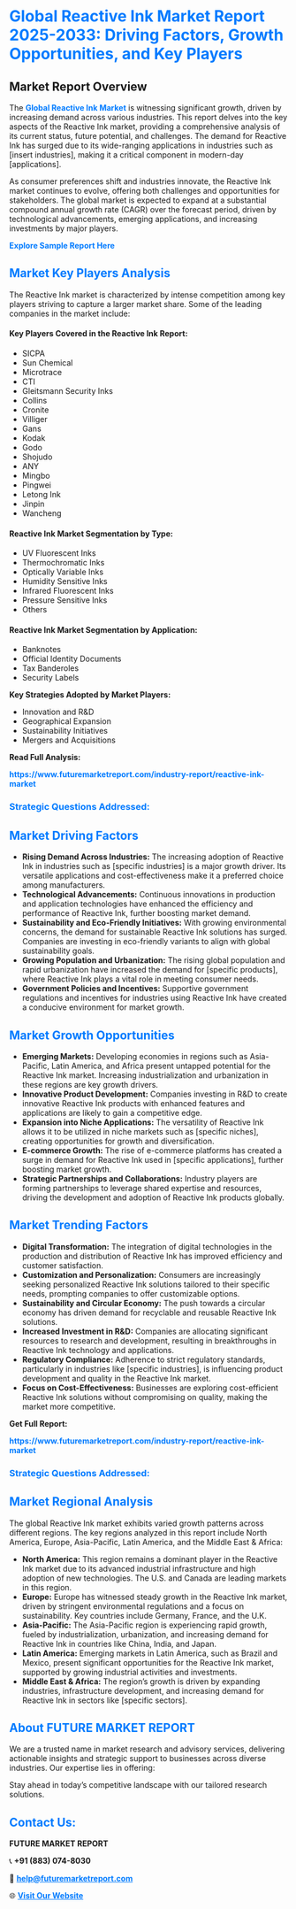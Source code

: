 <h1 style="color: #007BFF;">Global Reactive Ink Market Report 2025-2033: Driving Factors, Growth Opportunities, and Key Players</h1>

<section id="overview">
<h2>Market Report Overview</h2>
<p>The <a href="https://www.futuremarketreport.com/industry-report/reactive-ink-market" style="color: #007BFF; text-decoration: none;"><strong>Global Reactive Ink Market</strong></a> is witnessing significant growth, driven by increasing demand across various industries. This report delves into the key aspects of the Reactive Ink market, providing a comprehensive analysis of its current status, future potential, and challenges. The demand for Reactive Ink has surged due to its wide-ranging applications in industries such as [insert industries], making it a critical component in modern-day [applications].</p>
<p>As consumer preferences shift and industries innovate, the Reactive Ink market continues to evolve, offering both challenges and opportunities for stakeholders. The global market is expected to expand at a substantial compound annual growth rate (CAGR) over the forecast period, driven by technological advancements, emerging applications, and increasing investments by major players.</p>
</section>

<section id="overview">
<p><a href="https://www.futuremarketreport.com/request-sample/reportId=103076" style="color: #007BFF; text-decoration: none;"><strong>Explore Sample Report Here</strong></a></p>
</section>

<section id="key-players">
<h2 style="color: #007BFF;">Market Key Players Analysis</h2>
<p>The Reactive Ink market is characterized by intense competition among key players striving to capture a larger market share. Some of the leading companies in the market include:</p>
<h4>Key Players Covered in the Reactive Ink Report:</h4>
<ul><li>SICPA</li><li>Sun Chemical</li><li>Microtrace</li><li>CTI</li><li>Gleitsmann Security Inks</li><li>Collins</li><li>Cronite</li><li>Villiger</li><li>Gans</li><li>Kodak</li><li>Godo</li><li>Shojudo</li><li>ANY</li><li>Mingbo</li><li>Pingwei</li><li>Letong Ink</li><li>Jinpin</li><li>Wancheng</li></ul>
<h4>Reactive Ink Market Segmentation by Type:</h4>
<ul><li>UV Fluorescent Inks</li><li>Thermochromatic Inks</li><li>Optically Variable Inks</li><li>Humidity Sensitive Inks</li><li>Infrared Fluorescent Inks</li><li>Pressure Sensitive Inks</li><li>Others</li></ul>

<h4>Reactive Ink Market Segmentation by Application:</h4>
<ul><li>Banknotes</li><li>Official Identity Documents</li><li>Tax Banderoles</li><li>Security Labels</li></ul>
<p><strong>Key Strategies Adopted by Market Players:</strong></p>
<ul>
<li>Innovation and R&D</li>
<li>Geographical Expansion</li>
<li>Sustainability Initiatives</li>
<li>Mergers and Acquisitions</li>
</ul>
</section>

<section>
<p><strong>Read Full Analysis: </strong></p><a href="https://www.futuremarketreport.com/industry-report/reactive-ink-market" style="color: #007BFF; text-decoration: none;"><strong>https://www.futuremarketreport.com/industry-report/reactive-ink-market</strong></a>
<h3 style="color: #007BFF;">Strategic Questions Addressed:</h3>
</section>

<section id="driving-factors">
<h2 style="color: #007BFF;">Market Driving Factors</h2>
<ul>
<li><strong>Rising Demand Across Industries:</strong> The increasing adoption of Reactive Ink in industries such as [specific industries] is a major growth driver. Its versatile applications and cost-effectiveness make it a preferred choice among manufacturers.</li>
<li><strong>Technological Advancements:</strong> Continuous innovations in production and application technologies have enhanced the efficiency and performance of Reactive Ink, further boosting market demand.</li>
<li><strong>Sustainability and Eco-Friendly Initiatives:</strong> With growing environmental concerns, the demand for sustainable Reactive Ink solutions has surged. Companies are investing in eco-friendly variants to align with global sustainability goals.</li>
<li><strong>Growing Population and Urbanization:</strong> The rising global population and rapid urbanization have increased the demand for [specific products], where Reactive Ink plays a vital role in meeting consumer needs.</li>
<li><strong>Government Policies and Incentives:</strong> Supportive government regulations and incentives for industries using Reactive Ink have created a conducive environment for market growth.</li>
</ul>
</section>

<section id="growth-opportunities">
<h2 style="color: #007BFF;">Market Growth Opportunities</h2>
<ul>
<li><strong>Emerging Markets:</strong> Developing economies in regions such as Asia-Pacific, Latin America, and Africa present untapped potential for the Reactive Ink market. Increasing industrialization and urbanization in these regions are key growth drivers.</li>
<li><strong>Innovative Product Development:</strong> Companies investing in R&D to create innovative Reactive Ink products with enhanced features and applications are likely to gain a competitive edge.</li>
<li><strong>Expansion into Niche Applications:</strong> The versatility of Reactive Ink allows it to be utilized in niche markets such as [specific niches], creating opportunities for growth and diversification.</li>
<li><strong>E-commerce Growth:</strong> The rise of e-commerce platforms has created a surge in demand for Reactive Ink used in [specific applications], further boosting market growth.</li>
<li><strong>Strategic Partnerships and Collaborations:</strong> Industry players are forming partnerships to leverage shared expertise and resources, driving the development and adoption of Reactive Ink products globally.</li>
</ul>
</section>

<section id="trending-factors">
<h2 style="color: #007BFF;">Market Trending Factors</h2>
<ul>
<li><strong>Digital Transformation:</strong> The integration of digital technologies in the production and distribution of Reactive Ink has improved efficiency and customer satisfaction.</li>
<li><strong>Customization and Personalization:</strong> Consumers are increasingly seeking personalized Reactive Ink solutions tailored to their specific needs, prompting companies to offer customizable options.</li>
<li><strong>Sustainability and Circular Economy:</strong> The push towards a circular economy has driven demand for recyclable and reusable Reactive Ink solutions.</li>
<li><strong>Increased Investment in R&D:</strong> Companies are allocating significant resources to research and development, resulting in breakthroughs in Reactive Ink technology and applications.</li>
<li><strong>Regulatory Compliance:</strong> Adherence to strict regulatory standards, particularly in industries like [specific industries], is influencing product development and quality in the Reactive Ink market.</li>
<li><strong>Focus on Cost-Effectiveness:</strong> Businesses are exploring cost-efficient Reactive Ink solutions without compromising on quality, making the market more competitive.</li>
</ul>
</section>

<section>
<p><strong>Get Full Report: </strong></p><a href="https://www.futuremarketreport.com/industry-report/reactive-ink-market" style="color: #007BFF; text-decoration: none;"><strong>https://www.futuremarketreport.com/industry-report/reactive-ink-market</strong></a>
<h3 style="color: #007BFF;">Strategic Questions Addressed:</h3>
</section>


<section id="regional-analysis">
<h2 style="color: #007BFF;">Market Regional Analysis</h2>
<p>The global Reactive Ink market exhibits varied growth patterns across different regions. The key regions analyzed in this report include North America, Europe, Asia-Pacific, Latin America, and the Middle East & Africa:</p>
<ul>
<li><strong>North America:</strong> This region remains a dominant player in the Reactive Ink market due to its advanced industrial infrastructure and high adoption of new technologies. The U.S. and Canada are leading markets in this region.</li>
<li><strong>Europe:</strong> Europe has witnessed steady growth in the Reactive Ink market, driven by stringent environmental regulations and a focus on sustainability. Key countries include Germany, France, and the U.K.</li>
<li><strong>Asia-Pacific:</strong> The Asia-Pacific region is experiencing rapid growth, fueled by industrialization, urbanization, and increasing demand for Reactive Ink in countries like China, India, and Japan.</li>
<li><strong>Latin America:</strong> Emerging markets in Latin America, such as Brazil and Mexico, present significant opportunities for the Reactive Ink market, supported by growing industrial activities and investments.</li>
<li><strong>Middle East & Africa:</strong> The region’s growth is driven by expanding industries, infrastructure development, and increasing demand for Reactive Ink in sectors like [specific sectors].</li>
</ul>
</section>

<footer>
<h2 style="color: #007BFF;">About FUTURE MARKET REPORT</h2>
<p>We are a trusted name in market research and advisory services, delivering actionable insights and strategic support to businesses across diverse industries. Our expertise lies in offering:</p>

<p>Stay ahead in today’s competitive landscape with our tailored research solutions.</p>

<h2 style="color: #007BFF;">Contact Us:</h2>
<p><strong>FUTURE MARKET REPORT</strong></p>
<p>📞 <strong>+91 (883) 074-8030</strong></p>
<p>📧 <strong><a href="mailto:help@futuremarketreport.com" style="color: #007BFF;">help@futuremarketreport.com</a></strong></p>
<p>🌐 <strong><a href="https://www.futuremarketreport.com/" style="color: #007BFF;">Visit Our Website</a></strong></p>
</footer>